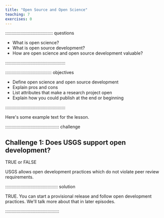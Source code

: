 ```yaml
---
title: "Open Source and Open Science"
teaching: 7
exercises: 0
---
```


:::::::::::::::::::::::::::::::::::::: questions 

- What is open science?
- What is open source development?
- How are open science and open source development valuable?

::::::::::::::::::::::::::::::::::::::::::::::::

::::::::::::::::::::::::::::::::::::: objectives

- Define open science and open source development
- Explain pros and cons
- List attributes that make a research project open
- Explain how you could publish at the end or beginning

::::::::::::::::::::::::::::::::::::::::::::::::


Here's some example text for the lesson.

::::::::::::::::::::::::::::::::::::::::::: challenge

## Challenge 1: Does USGS support open development? 

TRUE or FALSE 

USGS allows open development practices which do not violate peer review requirements.

:::::::::::::::::::::::::::::::::::::::::: solution

TRUE. You can start a provisional release and follow open development practices. We'll talk more about that in later episodes.

:::::::::::::::::::::::::::::::::::::::::::

